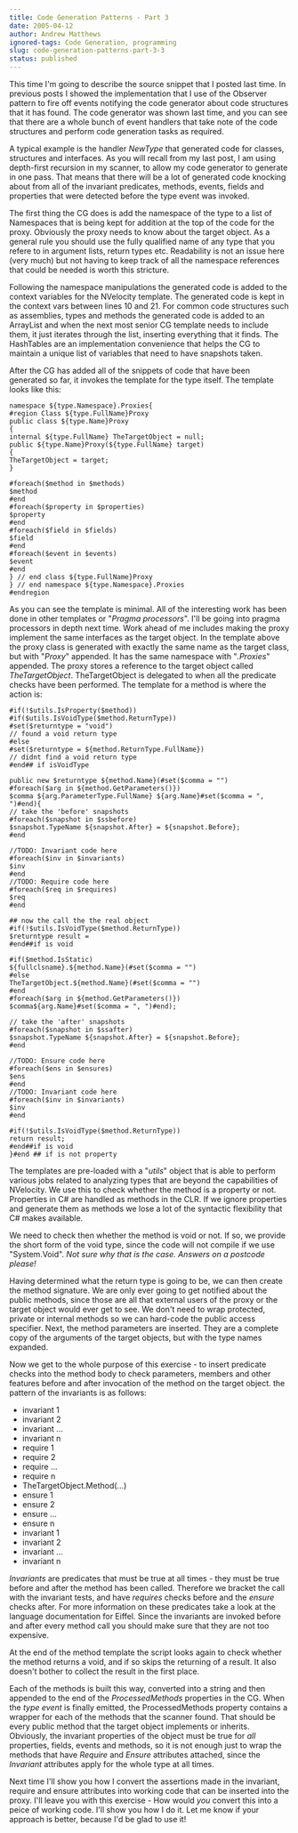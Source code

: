 ```yaml
---
title: Code Generation Patterns - Part 3
date: 2005-04-12
author: Andrew Matthews
ignored-tags: Code Generation, programming
slug: code-generation-patterns-part-3-3
status: published
---
```


This time I'm going to describe the source snippet that I posted last time. In previous posts I showed the implementation that I use of the Observer pattern to fire off events notifying the code generator about code structures that it has found. The code generator was shown last time, and you can see that there are a whole bunch of event handlers that take note of the code structures and perform code generation tasks as required.

A typical example is the handler *NewType* that generated code for classes, structures and interfaces. As you will recall from my last post, I am using depth-first recursion in my scanner, to allow my code generator to generate in one pass. That means that there will be a lot of generated code knocking about from all of the invariant predicates, methods, events, fields and properties that were detected before the type event was invoked.

The first thing the CG does is add the namespace of the type to a list of Namespaces that is being kept for addition at the top of the code for the proxy. Obviously the proxy needs to know about the target object. As a general rule you should use the fully qualified name of any type that you refere to in argument lists, return types etc. Readability is not an issue here (very much) but not having to keep track of all the namespace references that could be needed is worth this stricture.

Following the namespace manipulations the generated code is added to the context variables for the NVelocity template. The generated code is kept in the context vars between lines 10 and 21. For common code structures such as assemblies, types and methods the generated code is added to an ArrayList and when the next most senior CG template needs to include them, it just iterates through the list, inserting everything that it finds. The HashTables are an implementation convenience that helps the CG to maintain a unique list of variables that need to have snapshots taken.

After the CG has added all of the snippets of code that have been generated so far, it invokes the template for the type itself. The template looks like this:

    namespace ${type.Namespace}.Proxies{
    #region Class ${type.FullName}Proxy
    public class ${type.Name}Proxy
    {
    internal ${type.FullName} TheTargetObject = null;
    public ${type.Name}Proxy(${type.FullName} target)
    {
    TheTargetObject = target;
    }

    #foreach($method in $methods)
    $method
    #end
    #foreach($property in $properties)
    $property
    #end
    #foreach($field in $fields)
    $field
    #end
    #foreach($event in $events)
    $event
    #end
    } // end class ${type.FullName}Proxy
    } // end namespace ${type.Namespace}.Proxies
    #endregion

As you can see the template is minimal. All of the interesting work has been done in other templates or "*Pragma processors*". I'll be going into pragma processors in depth next time. Work ahead of me includes making the proxy implement the same interfaces as the target object. In the template above the proxy class is generated with exactly the same name as the target class, but with "*Proxy*" appended. It has the same namespace with "*.Proxies*" appended. The proxy stores a reference to the target object called *TheTargetObject*. TheTargetObject is delegated to when all the predicate checks have been performed. The template for a method is where the action is:

    #if(!$utils.IsProperty($method))
    #if($utils.IsVoidType($method.ReturnType))
    #set($returntype = "void")
    // found a void return type
    #else
    #set($returntype = ${method.ReturnType.FullName})
    // didnt find a void return type
    #end## if isVoidType

    public new $returntype ${method.Name}(#set($comma = "")
    #foreach($arg in ${method.GetParameters()})
    $comma ${arg.ParameterType.FullName} ${arg.Name}#set($comma = ", ")#end){
    // take the 'before' snapshots
    #foreach($snapshot in $ssbefore)
    $snapshot.TypeName ${snapshot.After} = ${snapshot.Before};
    #end

    //TODO: Invariant code here
    #foreach($inv in $invariants)
    $inv
    #end
    //TODO: Require code here
    #foreach($req in $requires)
    $req
    #end

    ## now the call the the real object
    #if(!$utils.IsVoidType($method.ReturnType))
    $returntype result =
    #end##if is void

    #if($method.IsStatic)
    ${fullclsname}.${method.Name}(#set($comma = "")
    #else
    TheTargetObject.${method.Name}(#set($comma = "")
    #end
    #foreach($arg in ${method.GetParameters()})
    $comma${arg.Name}#set($comma = ", ")#end);

    // take the 'after' snapshots
    #foreach($snapshot in $ssafter)
    $snapshot.TypeName ${snapshot.After} = ${snapshot.Before};
    #end

    //TODO: Ensure code here
    #foreach($ens in $ensures)
    $ens
    #end
    //TODO: Invariant code here
    #foreach($inv in $invariants)
    $inv
    #end

    #if(!$utils.IsVoidType($method.ReturnType))
    return result;
    #end##if is void
    }#end ## if is not property

The templates are pre-loaded with a "*utils*" object that is able to perform various jobs related to analyzing types that are beyond the capabilities of NVelocity. We use this to check whether the method is a property or not. Properties in C\# are handled as methods in the CLR. If we ignore properties and generate them as methods we lose a lot of the syntactic flexibility that C\# makes available.

We need to check then whether the method is void or not. If so, we provide the short form of the void type, since the code will not compile if we use "System.Void". *Not sure why that is the case. Answers on a postcode please!*

Having determined what the return type is going to be, we can then create the method signature. We are only ever going to get notified about the public methods, since those are all that external users of the proxy or the target object would ever get to see. We don't need to wrap protected, private or internal methods so we can hard-code the public access specifier. Next, the method parameters are inserted. They are a complete copy of the arguments of the target objects, but with the type names expanded.

Now we get to the whole purpose of this exercise - to insert predicate checks into the method body to check parameters, members and other features before and after invocation of the method on the target object. the pattern of the invariants is as follows:

-   invariant 1
-   invariant 2
-   invariant ...
-   invariant n
-   require 1
-   require 2
-   require ...
-   require n
-   TheTargetObject.Method(...)
-   ensure 1
-   ensure 2
-   ensure ...
-   ensure n
-   invariant 1
-   invariant 2
-   invariant ...
-   invariant n

*Invariants* are predicates that must be true at all times - they must be true before and after the method has been called. Therefore we bracket the call with the invariant tests, and have *requires* checks before and the *ensure* checks after. For more information on these predicates take a look at the language documentation for Eiffel. Since the invariants are invoked before and after every method call you should make sure that they are not too expensive.

At the end of the method template the script looks again to check whether the method returns a void, and if so skips the returning of a result. It also doesn't bother to collect the result in the first place.

Each of the methods is built this way, converted into a string and then appended to the end of the *ProcessedMethods* properties in the CG. When the *type event* is finally emitted, the ProcessedMethods property contains a wrapper for each of the methods that the scanner found. That should be every public method that the target object implements or inherits. Obviously, the invariant properties of the object must be true for *all* properties, fields, events and methods, so it is not enough just to wrap the methods that have *Require* and *Ensure* attributes attached, since the *Invariant* attributes apply for the whole type at all times.

Next time I'll show you how I convert the assertions made in the invariant, require and ensure attributes into working code that can be inserted into the proxy. I'll leave you with this exercise - How would *you* convert this into a peice of working code. I'll show you how I do it. Let me know if your approach is better, because I'd be glad to use it!

